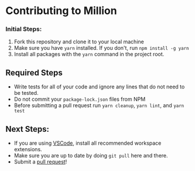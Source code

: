 # Contributing to Million

### Initial Steps:

1. Fork this repository and clone it to your local machine
2. Make sure you have `yarn` installed. If you don't, run `npm install -g yarn`
3. Install all packages with the `yarn` command in the project root.

## Required Steps

- Write tests for all of your code and ignore any lines that do not need to be tested.
- Do not commit your `package-lock.json` files from NPM
- Before submitting a pull request run `yarn cleanup`, `yarn lint`, and `yarn test`

## Next Steps:

- If you are using [VSCode](https://code.visualstudio.com/), install all recommended workspace extensions.
- Make sure you are up to date by doing `git pull` here and there.
- Submit a [pull request](https://github.com/aidenybai/million/pulls)!
